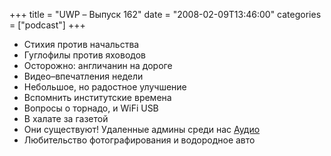 +++
title = "UWP – Выпуск 162"
date = "2008-02-09T13:46:00"
categories = ["podcast"]
+++


- Стихия против начальства
- Гуглофилы против яховодов
- Осторожно: англичанин на дороге
- Видео–впечатления недели
- Небольшое, но радостное улучшение
- Вспомнить институтские времена
- Вопросы о торнадо, и WiFi USB
- В халате за газетой
- Они существуют! Удаленные админы среди нас
[Аудио](https://podcast.umputun.com/media/ump_podcast162.mp3)
- Любительство фотографирования и водородное авто
<audio src="https://podcast.umputun.com/media/ump_podcast162.mp3" preload="none">
